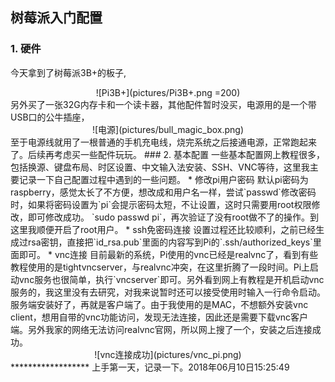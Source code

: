 ## 树莓派入门配置
### 1. 硬件
今天拿到了树莓派3B+的板子,
<div align='center'>
![Pi3B+](pictures/Pi3B+.png =200)
</div>
另外买了一张32G内存卡和一个读卡器，其他配件暂时没买，电源用的是一个带USB口的公牛插座，
<div align='center'>
![电源](pictures/bull_magic_box.png)
</div>
至于电源线就用了一根普通的手机充电线，烧完系统之后接通电源，正常跑起来了。后续再考虑买一些配件玩玩。
### 2. 基本配置
一些基本配置网上教程很多，包括换源、键盘布局、时区设置、中文输入法安装、SSH、VNC等待，这里我主要记录一下自己配置过程中遇到的一些问题。 
* 修改pi用户密码
默认pi密码为raspberry，感觉太长了不方便，想改成和用户名一样，尝试`passwd`修改密码时，如果将密码设置为`pi`会提示密码太短，不让设置，这时只需要用root权限修改，即可修改成功。
`sudo passwd pi`，再次验证了没有root做不了的操作。到这里我顺便开启了root用户。
* ssh免密码连接
设置过程还比较顺利，之前已经生成过rsa密钥，直接把`id_rsa.pub`里面的内容写到Pi的`.ssh/authorized_keys`里面即可。
* vnc连接
目前最新的系统，Pi使用的vnc已经是realvnc了，看到有些教程使用的是tightvncserver，与realvnc冲突，在这里折腾了一段时间。Pi上启动vnc服务也很简单，执行`vncserver`即可。另外看到网上有教程是开机启动vnc服务的，我这里没有去研究，对我来说暂时还可以接受使用时输入一行命令启动。服务端安装好了，再就是客户端了。由于我使用的是MAC，不想额外安装vnc client，想用自带的vnc功能访问，发现无法连接，因此还是需要下载vnc客户端。另外我家的网络无法访问realvnc官网，所以网上搜了一个，安装之后连接成功。
<div align='center'>
![vnc连接成功](pictures/vnc_pi.png)
</div>
******************
上手第一天，记录一下。2018年06月10日15:25:49